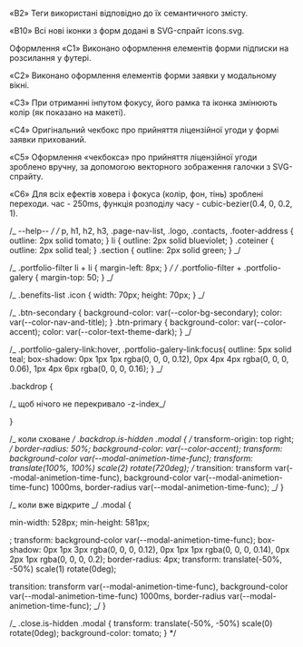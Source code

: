 «B2» Теги використані відповідно до їх семантичного змісту.

«B10» Всі нові іконки з форм додані в SVG-спрайт icons.svg.

Оформлення
«C1» Виконано оформлення елементів форми підписки на розсилання у футері.

«C2» Виконано оформлення елементів форми заявки у модальному вікні.

«C3» При отриманні інпутом фокусу, його рамка та іконка змінюють колір (як показано на макеті).

«C4» Оригінальний чекбокс про прийняття ліцензійної угоди у формі заявки прихований.

«C5» Оформлення «чекбокса» про прийняття ліцензійної угоди зроблено вручну, за допомогою векторного зображення галочки з SVG-спрайту.

«C6» Для всіх ефектів ховера і фокуса (колір, фон, тінь) зроблені переходи. час - 250ms, функція розподілу часу - cubic-bezier(0.4, 0, 0.2, 1).

/_ --help-- _/
/_ p,
h1,
h2,
h3,
.page-nav-list,
.logo,
.contacts,
.footer-address {
outline: 2px solid tomato;
}
li {
outline: 2px solid blueviolet;
}
.coteiner {
outline: 2px solid teal;
}
.section {
outline: 2px solid green;
} _/

/_ .portfolio-filter li + li {
margin-left: 8px;
} _/
/_ .portfolio-filter + .portfolio-galery {
margin-top: 50;
} _/

/_ .benefits-list .icon {
width: 70px;
height: 70px;
} _/

/_ .btn-secondary {
background-color: var(--color-bg-secondary);
color: var(--color-nav-and-title);
}
.btn-primary {
background-color: var(--color-accent);
color: var(--color-text-theme-dark);
} _/

/_ .portfolio-galery-link:hover,
.portfolio-galery-link:focus{
outline: 5px solid teal;
box-shadow: 0px 1px 1px rgba(0, 0, 0, 0.12), 0px 4px 4px rgba(0, 0, 0, 0.06),
1px 4px 6px rgba(0, 0, 0, 0.16);
} _/

.backdrop {

/_ щоб нічого не перекривало -z-index_/

}

/_ коли сховане _/
.backdrop.is-hidden .modal {
/_ transform-origin: top right; _/
border-radius: 50%;
background-color: var(--color-accent);
transform: background-color var(--modal-animetion-time-func);
transform: translate(100%, 100%) scale(2) rotate(720deg);
/_ transition: transform var(--modal-animetion-time-func),
background-color var(--modal-animetion-time-func) 1000ms,
border-radius var(--modal-animetion-time-func); _/
}

/_ коли вже відкрите _/
.modal {

min-width: 528px;
min-height: 581px;

;
transform: background-color var(--modal-animetion-time-func);
box-shadow: 0px 1px 3px rgba(0, 0, 0, 0.12), 0px 1px 1px rgba(0, 0, 0, 0.14),
0px 2px 1px rgba(0, 0, 0, 0.2);
border-radius: 4px;
transform: translate(-50%, -50%) scale(1) rotate(0deg);

transition: transform var(--modal-animetion-time-func),
background-color var(--modal-animetion-time-func) 1000ms,
border-radius var(--modal-animetion-time-func); \_/
}

/\_ .close.is-hidden .modal {
transform: translate(-50%, -50%) scale(0) rotate(0deg);
background-color: tomato;
} \*/
